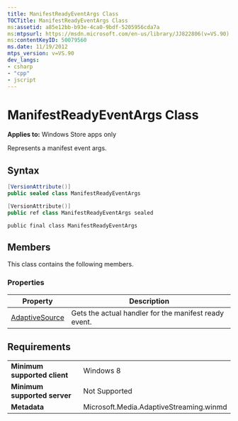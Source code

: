 ```yaml
---
title: ManifestReadyEventArgs Class
TOCTitle: ManifestReadyEventArgs Class
ms:assetid: a85e12bb-b93e-4ca0-9bdf-5205956cda7a
ms:mtpsurl: https://msdn.microsoft.com/en-us/library/JJ822806(v=VS.90)
ms:contentKeyID: 50079560
ms.date: 11/19/2012
mtps_version: v=VS.90
dev_langs:
- csharp
- "cpp"
- jscript
---
```


# ManifestReadyEventArgs Class

**Applies to:** Windows Store apps only

Represents a manifest event args.

## Syntax

```csharp
[VersionAttribute()]
public sealed class ManifestReadyEventArgs
```

```cpp
[VersionAttribute()]
public ref class ManifestReadyEventArgs sealed
```

```jscript
public final class ManifestReadyEventArgs
```

## Members

This class contains the following members.

### Properties

|Property|Description|
|--- |--- |
|[AdaptiveSource](manifestreadyeventargs-adaptivesource-property.md)|Gets the actual handler for the manifest ready event.|


## Requirements

|||
|--- |--- |
|**Minimum supported client**|Windows 8|
|**Minimum supported server**|Not Supported|
|**Metadata**|Microsoft.Media.AdaptiveStreaming.winmd|

